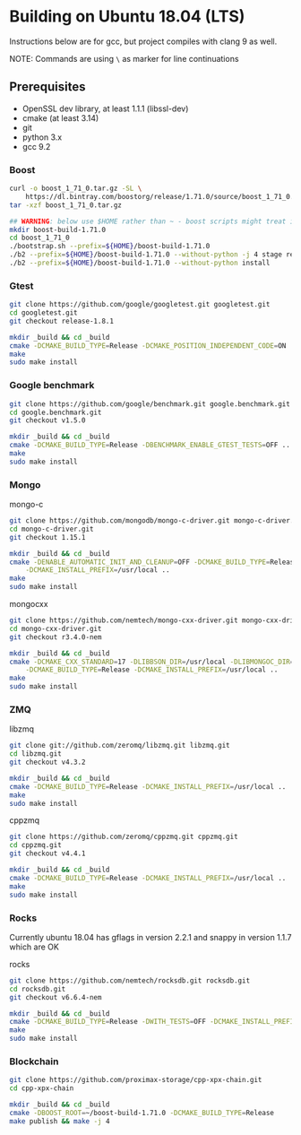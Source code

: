 # Building on Ubuntu 18.04 (LTS)

Instructions below are for gcc, but project compiles with clang 9 as well.

NOTE: Commands are using `\` as marker for line continuations

## Prerequisites

 * OpenSSL dev library, at least 1.1.1 (libssl-dev)
 * cmake (at least 3.14)
 * git
 * python 3.x
 * gcc 9.2

### Boost

```sh
curl -o boost_1_71_0.tar.gz -SL \
    https://dl.bintray.com/boostorg/release/1.71.0/source/boost_1_71_0.tar.gz
tar -xzf boost_1_71_0.tar.gz

## WARNING: below use $HOME rather than ~ - boost scripts might treat it literally
mkdir boost-build-1.71.0
cd boost_1_71_0
./bootstrap.sh --prefix=${HOME}/boost-build-1.71.0
./b2 --prefix=${HOME}/boost-build-1.71.0 --without-python -j 4 stage release
./b2 --prefix=${HOME}/boost-build-1.71.0 --without-python install
```

### Gtest

```sh
git clone https://github.com/google/googletest.git googletest.git
cd googletest.git
git checkout release-1.8.1

mkdir _build && cd _build
cmake -DCMAKE_BUILD_TYPE=Release -DCMAKE_POSITION_INDEPENDENT_CODE=ON ..
make
sudo make install
```

### Google benchmark

```sh
git clone https://github.com/google/benchmark.git google.benchmark.git
cd google.benchmark.git
git checkout v1.5.0

mkdir _build && cd _build
cmake -DCMAKE_BUILD_TYPE=Release -DBENCHMARK_ENABLE_GTEST_TESTS=OFF ..
make
sudo make install
```

### Mongo

mongo-c

```sh
git clone https://github.com/mongodb/mongo-c-driver.git mongo-c-driver.git
cd mongo-c-driver.git
git checkout 1.15.1

mkdir _build && cd _build
cmake -DENABLE_AUTOMATIC_INIT_AND_CLEANUP=OFF -DCMAKE_BUILD_TYPE=Release \
    -DCMAKE_INSTALL_PREFIX=/usr/local ..
make
sudo make install
```

mongocxx
```sh
git clone https://github.com/nemtech/mongo-cxx-driver.git mongo-cxx-driver.git
cd mongo-cxx-driver.git
git checkout r3.4.0-nem

mkdir _build && cd _build
cmake -DCMAKE_CXX_STANDARD=17 -DLIBBSON_DIR=/usr/local -DLIBMONGOC_DIR=/usr/local \
    -DCMAKE_BUILD_TYPE=Release -DCMAKE_INSTALL_PREFIX=/usr/local ..
make
sudo make install
```

### ZMQ

libzmq
```sh
git clone git://github.com/zeromq/libzmq.git libzmq.git
cd libzmq.git
git checkout v4.3.2

mkdir _build && cd _build
cmake -DCMAKE_BUILD_TYPE=Release -DCMAKE_INSTALL_PREFIX=/usr/local ..
make
sudo make install
```

cppzmq
```sh
git clone https://github.com/zeromq/cppzmq.git cppzmq.git
cd cppzmq.git
git checkout v4.4.1

mkdir _build && cd _build
cmake -DCMAKE_BUILD_TYPE=Release -DCMAKE_INSTALL_PREFIX=/usr/local ..
make
sudo make install
```

### Rocks

Currently ubuntu 18.04 has gflags in version 2.2.1 and snappy in version 1.1.7 which are OK

rocks
```sh
git clone https://github.com/nemtech/rocksdb.git rocksdb.git
cd rocksdb.git
git checkout v6.6.4-nem

mkdir _build && cd _build
cmake -DCMAKE_BUILD_TYPE=Release -DWITH_TESTS=OFF -DCMAKE_INSTALL_PREFIX=/usr/local ..
make
sudo make install
```

### Blockchain

```sh
git clone https://github.com/proximax-storage/cpp-xpx-chain.git
cd cpp-xpx-chain

mkdir _build && cd _build
cmake -DBOOST_ROOT=~/boost-build-1.71.0 -DCMAKE_BUILD_TYPE=Release
make publish && make -j 4
```
